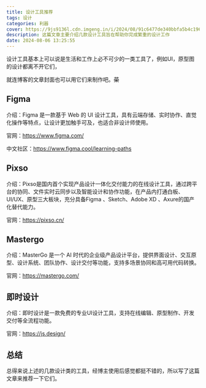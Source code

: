 ```yaml
---
title: 设计工具推荐
tags: 设计
categories: 利器
cover: https://9js9136l.cdn.imgeng.in/i/2024/08/91c6477de340bbfa5b4c19649403a8e8.webp
description: 这篇文章主要介绍几款设计工具旨在帮助你完成繁重的设计工作
date: 2024-08-06 13:25:55
---
```





设计工具基本上可以说是生活和工作上必不可少的一类工具了，例如UI，原型图的设计都离不开它们，

就连博客的文章封面也可以用它们来制作吧。~~菜~~

## Figma

介绍：Figma 是一款基于 Web 的 UI 设计工具，具有云端存储、实时协作、直觉化操作等特点，让设计更加触手可及，也适合非设计师使用。

官网：https://www.figma.com/

中文社区：https://www.figma.cool/learning-paths



## Pixso

介绍：Pixso是国内首个实现产品设计一体化交付能力的在线设计工具，通过跨平台的协同、文件实时云同步以及智能设计和协作功能，在产品内打通白板、UI/UX、原型三大板块，充分具备Figma 、Sketch、Adobe XD 、Axure的国产化替代能力。

官网：https://pixso.cn/



## Mastergo

介绍：MasterGo 是一个 AI 时代的企业级产品设计平台，提供界面设计、交互原型、设计系统、团队协作、设计交付等功能，支持多场景协同和高可用代码转换。

官网：https://mastergo.com/


## 即时设计
介绍：即时设计是一款免费的专业UI设计工具，支持在线编辑、原型制作、开发交付等全流程功能。

官网：https://js.design/

## 总结

总得来说上述的几款设计类的工具，经博主使用后感觉都挺不错的，所以写了这篇文章来推荐一下它们。